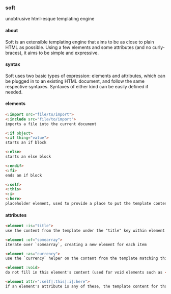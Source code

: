 ### soft
unobtrusive html-esque templating engine


#### about

Soft is an extensible templating engine that aims to be as close to plain HTML as possible. Using a few elements and some attributes (and no curly-braces), it aims to be simple and expressive.

#### syntax

Soft uses two basic types of expression: elements and attributes, which can be plugged in to an existing HTML document, and follow the same respective syntaxes.
Syntaxes of either kind can be easily defined if needed.

#### elements

```html
<:import src="file/to/import">
<:include src="file/to/import">
imports a file into the current document

<:if object>
<:if thing="value">
starts an if block

<:else>
starts an else block

<:endif>
<:fi>
ends an if block

<:self>
<:this>
<:i>
<:here>
placeholder element, used to provide a place to put the template content, when there is other content before or after
```


#### attributes

```html
<element :is="title">
use the content from the template under the "title" key within element

<element :of="somearray">
iterate over `somearray`, creating a new element for each item

<element :as="currency">
use the `currency` helper on the content from the template matching this element (used with other attributes)

<element :void>
do not fill in this element's content (used for void elements such as <img> where you only want a `src` attribute to be filled in

<element attr=":self|:this|:i|:here">
if an element's attribute is any of these, the template content for that attribute will replace it.
```
